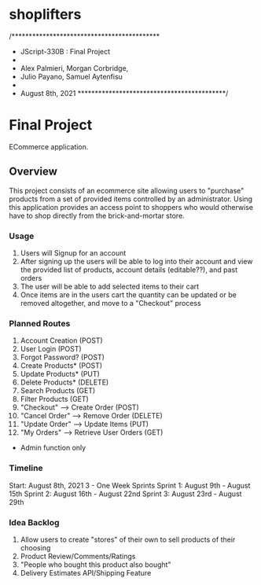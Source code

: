 # shoplifters

/*******************************************
* JScript-330B : Final Project
*
* Alex Palmieri, Morgan Corbridge,
* Julio Payano, Samuel Aytenfisu
*
* August 8th, 2021
*******************************************/

# Final Project

ECommerce application.

## Overview

This project consists of an ecommerce site allowing users to "purchase" products from a set of provided items controlled by an administrator.  Using this application provides an access point to shoppers who would otherwise
have to shop directly from the brick-and-mortar store.

### Usage

1. Users will Signup for an account
2. After signing up the users will be able to log into their account and view the provided list of products, account details (editable??), and past orders
3. The user will be able to add selected items to their cart
4. Once items are in the users cart the quantity can be updated or be removed altogether, and move to a "Checkout" process

### Planned Routes

1. Account Creation (POST)
2. User Login (POST)
3. Forgot Password? (POST)
4. Create Products* (POST)
5. Update Products* (PUT)
6. Delete Products* (DELETE)
7. Search Products (GET)
8. Filter Products (GET)
9. "Checkout" --> Create Order (POST)
10. "Cancel Order" --> Remove Order (DELETE)
11. "Update Order" --> Update Items (PUT)
12. "My Orders" --> Retrieve User Orders (GET)


* Admin function only

### Timeline

Start: August 8th, 2021
3 - One Week Sprints
Sprint 1: August 9th - August 15th
Sprint 2: August 16th - August 22nd
Sprint 3: August 23rd - August 29th


### Idea Backlog

1. Allow users to create "stores" of their own to sell products of their choosing
2. Product Review/Comments/Ratings
3. "People who bought this product also bought"
4. Delivery Estimates API/Shipping Feature


